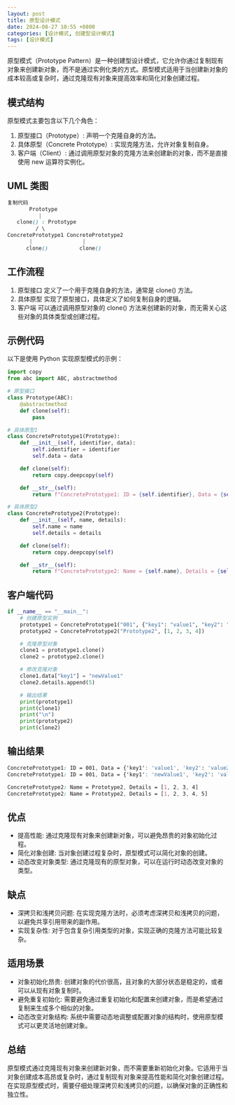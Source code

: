 ```yaml
---
layout: post
title: 原型设计模式
date: 2024-08-27 10:55 +0800
categories: [设计模式, 创建型设计模式]
tags: [设计模式]
---
```


原型模式（Prototype Pattern）是一种创建型设计模式，它允许你通过复制现有对象来创建新对象，而不是通过实例化类的方式。原型模式适用于当创建新对象的成本较高或复杂时，通过克隆现有对象来提高效率和简化对象创建过程。

## 模式结构
原型模式主要包含以下几个角色：

1. 原型接口（Prototype）: 声明一个克隆自身的方法。
2. 具体原型（Concrete Prototype）: 实现克隆方法，允许对象复制自身。
3. 客户端（Client）: 通过调用原型对象的克隆方法来创建新的对象，而不是直接使用 new 运算符实例化。

## UML 类图
```scss
复制代码
       Prototype
          |
   clone() : Prototype
         / \
ConcretePrototype1 ConcretePrototype2
       |                |
      clone()          clone()
```
## 工作流程
1. 原型接口 定义了一个用于克隆自身的方法，通常是 clone() 方法。
2. 具体原型 实现了原型接口，具体定义了如何复制自身的逻辑。
3. 客户端 可以通过调用原型对象的 clone() 方法来创建新的对象，而无需关心这些对象的具体类型或创建过程。

## 示例代码
以下是使用 Python 实现原型模式的示例：

```python
import copy
from abc import ABC, abstractmethod

# 原型接口
class Prototype(ABC):
    @abstractmethod
    def clone(self):
        pass

# 具体原型1
class ConcretePrototype1(Prototype):
    def __init__(self, identifier, data):
        self.identifier = identifier
        self.data = data

    def clone(self):
        return copy.deepcopy(self)

    def __str__(self):
        return f"ConcretePrototype1: ID = {self.identifier}, Data = {self.data}"

# 具体原型2
class ConcretePrototype2(Prototype):
    def __init__(self, name, details):
        self.name = name
        self.details = details

    def clone(self):
        return copy.deepcopy(self)

    def __str__(self):
        return f"ConcretePrototype2: Name = {self.name}, Details = {self.details}"
```
## 客户端代码
```python
if __name__ == "__main__":
    # 创建原型实例
    prototype1 = ConcretePrototype1("001", {"key1": "value1", "key2": "value2"})
    prototype2 = ConcretePrototype2("Prototype2", [1, 2, 3, 4])

    # 克隆原型对象
    clone1 = prototype1.clone()
    clone2 = prototype2.clone()

    # 修改克隆对象
    clone1.data["key1"] = "newValue1"
    clone2.details.append(5)

    # 输出结果
    print(prototype1)
    print(clone1)
    print("\n")
    print(prototype2)
    print(clone2)
```
## 输出结果
```css
ConcretePrototype1: ID = 001, Data = {'key1': 'value1', 'key2': 'value2'}
ConcretePrototype1: ID = 001, Data = {'key1': 'newValue1', 'key2': 'value2'}

ConcretePrototype2: Name = Prototype2, Details = [1, 2, 3, 4]
ConcretePrototype2: Name = Prototype2, Details = [1, 2, 3, 4, 5]
```
## 优点
* 提高性能: 通过克隆现有对象来创建新对象，可以避免昂贵的对象初始化过程。
* 简化对象创建: 当对象创建过程复杂时，原型模式可以简化对象的创建。
* 动态改变对象类型: 通过克隆现有的原型对象，可以在运行时动态改变对象的类型。
## 缺点
* 深拷贝和浅拷贝问题: 在实现克隆方法时，必须考虑深拷贝和浅拷贝的问题，以避免共享引用带来的副作用。
* 实现复杂性: 对于包含复杂引用类型的对象，实现正确的克隆方法可能比较复杂。
## 适用场景
* 对象初始化昂贵: 创建对象的代价很高，且对象的大部分状态是稳定的，或者可以从现有对象复制时。
* 避免重复初始化: 需要避免通过重复初始化和配置来创建对象，而是希望通过复制来生成多个相似的对象。
* 动态改变对象结构: 系统中需要动态地调整或配置对象的结构时，使用原型模式可以更灵活地创建对象。
## 总结
原型模式通过克隆现有对象来创建新对象，而不需要重新初始化对象。它适用于当对象创建成本高昂或复杂时，通过复制现有对象来提高性能和简化对象创建过程。在实现原型模式时，需要仔细处理深拷贝和浅拷贝的问题，以确保对象的正确性和独立性。
